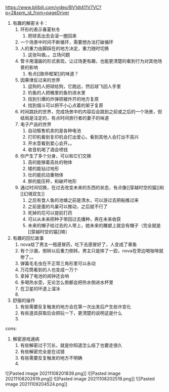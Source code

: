 https://www.bilibili.com/video/BV1dt411V7VC?p=2&spm_id_from=pageDriver
1. 有趣的解密关卡：
	1. 环形的表示春夏秋冬
		1. 把球丢出去会滚一圈回来
	2. 一个场景中时间不断循环，需要想办法打破循环
	3. 人的重力由脚踩在的地方决定，重力随时切换
		1. 这张叫做。。立场问题
	4. 管卡用漫画的形式表现，让过场更有趣，也能更清楚的看到行为对其他场景的影响
		1. 有点[[致命框架]]的味道？
	5. 因果律反过来的世界
		1. 逗狗的人把球给狗，它跑远，然后球飞回人手里
		2. 钓鱼的人把桶里的鱼钓进水里
		3. 找到引爆的炸弹把被炸开的地方复原
		4. 找到烟斗可以把不小心点着的架子复原
	6. 时间跳跃的世界，完成场景中的内容后会跳到之前或之后的一个场景，但结局是注定的，有点时间旅行者的妻子的味道
	7. 电子产品的世界
		1. 自动贩售机卖的是各种电池
		2. 打印机看到复印机会打出爱心，看到其他人会打出不高兴
		3. 开水壶看到爱心会开。。
		4. 收音机喝了酒会喷钱
	8. 你产生了多个分身，可以和它们交换
		1. 高的能够着高处的物体
		2. 矮的能钻过地形
		3. 壮的能抗动重物体
		4. 胖的能压秤，和破坏地形
	9. 通过时间切换，在过去改变未来的东西的状态，有点像[[穿越时空的猫]]和[[幻境双生]]
		1. 之后有食人鱼的池塘之前是清水，可以游过去把船推过来
		2. 之前是蛋的鸟巢可以推动，之后就不行了
		3. 死掉的花可以提前打药
		4. 可以从未来把种子带回过去播种，再在未来收获
		5. 未来的帽子给过去的人带上，她未来的雕塑上就会有帽子（完全就是[[穿越时空的猫]]嘛）
2. 有趣的回忆故事
	1. nova给了男主一瓶感冒药，吃下去感冒好了，人变成了章鱼
	2. 有个沙漏，倒转以后重力倒转。男主只是摔了一跤，nova在旁边喝咖啡就惨了。。
	3. 弹簧毛毛虫在不正常三角形里可以永动
	4. 万花筒看到的人也变成一万个
	5. 拿掉了电池的闹钟还会响
	6. 多喝热水壶，无论怎么倒都会把热水倒进水杯里
	7. 在卫星的环道上溜冰
	8. 
3. 舒服的操作
	1. 有些需要反复触发的地方会在第一次出发后产生些许变化
	2. 有些道具获取后会把玩一下，更清楚的说明这是什么
	3. 

cons:
1. 解密游戏通病
	1. 有些解密过于冗长，就是你知道怎么结了也要走很久
	2. 有些解密完全是在试错
	3. 有些需要反复触发的地方不明确
	4. 

![[Pasted image 20211108201839.png]]
![[Pasted image 20211108202619.png]]
![[Pasted image 20211108202519.png]]
![[Pasted image 20211109204524.png]]